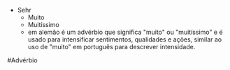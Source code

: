 - Sehr
	- Muito
	- Muitíssimo
	- em alemão é um advérbio que significa "muito" ou "muitíssimo" e é usado para intensificar sentimentos, qualidades e ações, similar ao uso de "muito" em português para descrever intensidade.

#Advérbio